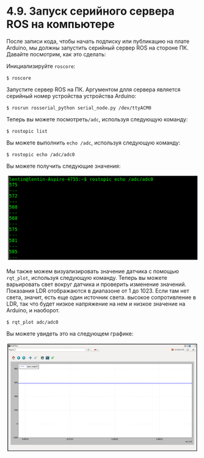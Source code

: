 # 4.9. Запуск серийного сервера ROS на компьютере

После записи кода, чтобы начать подписку или публикацию на плате Arduino, мы должны запустить серийный сервер ROS на стороне ПК. Давайте посмотрим, как это сделать:

Инициализируйте `roscore`:

```text
$ roscore
```

Запустите сервер ROS на ПК. Аргументом длля сервера является серийный номер устройства устройства Arduino:

```text
$ rosrun rosserial_python serial_node.py /dev/ttyACM0
```

Теперь вы можете посмотреть`/adc`, используя следующую команду:

```text
$ rostopic list
```

Вы можете выполнить `echo /adc`, используя следующую команду:

```text
$ rostopic echo /adc/adc0
```

Вы можете получить следующие значения:

![](../.gitbook/assets/image%20%2816%29.png)

Мы также можем визуализировать значение датчика с помощью `rqt_plot`, используя следующую команду. Теперь вы можете варьировать свет вокруг датчика и проверить изменение значений. Показания LDR отображаются в диапазоне от 1 до 1023. Если там нет света, значит, есть еще один источник света. высокое сопротивление в LDR, так что будет низкое напряжение на нем и низкое значение на Arduino, и наоборот.

```text
$ rqt_plot adc/adc0
```

Вы можете увидеть это на следующем графике:

![](../.gitbook/assets/image%20%285%29.png)



